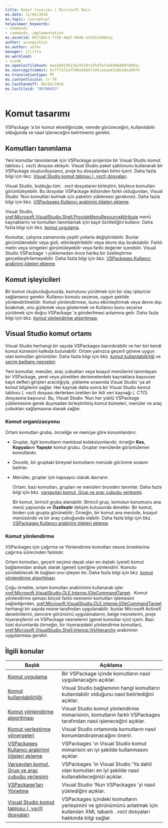 ```yaml
---
title: Komut tasarımı | Microsoft Docs
ms.date: 11/04/2016
ms.topic: conceptual
helpviewer_keywords:
- commands
- commands, implementation
ms.assetid: 097108c3-f758-4b87-89d6-b32d12d9041a
author: acangialosi
ms.author: anthc
manager: jillfra
ms.workload:
- vssdk
ms.openlocfilehash: 6aa58813623dc8150cafb4fbfee6496d09f889ac
ms.sourcegitcommit: 6cfffa72af599a9d667249caaaa411bb28ea69fd
ms.translationtype: MT
ms.contentlocale: tr-TR
ms.lasthandoff: 09/02/2020
ms.locfileid: "80709653"
---
```

# <a name="command-design"></a>Komut tasarımı
VSPackage 'a bir komut eklediğinizde, nerede görüneceğini, kullanılabilir olduğunda ve nasıl işleneceğini belirtmeniz gerekir.

## <a name="define-commands"></a>Komutları tanımlama
 Yeni komutlar tanımlamak için VSPackage projenize bir Visual Studio komut tablosu (*. vsct*) dosyası ekleyin. Visual Studio paket şablonunu kullanarak bir VSPackage oluşturduysanız, proje bu dosyalardan birini içerir. Daha fazla bilgi için bkz. [Visual Studio komut tablosu (. vsct) dosyaları](../../extensibility/internals/visual-studio-command-table-dot-vsct-files.md).

 Visual Studio, bulduğu tüm *. vsct* dosyalarını birleştirir, böylece komutları görüntüleyebilir. Bu dosyalar VSPackage ikilisinden farklı olduğundan, Visual Studio 'Nun komutları bulmak için paketini yüklemesi gerekmez. Daha fazla bilgi için bkz. [VSPackages Kullanıcı arabirimi öğeleri ekleme](../../extensibility/internals/how-vspackages-add-user-interface-elements.md).

 Visual Studio, <xref:Microsoft.VisualStudio.Shell.ProvideMenuResourceAttribute> menü kaynaklarını ve komutları tanımlamak için kayıt özniteliğini kullanır. Daha fazla bilgi için bkz. [komut uygulama](../../extensibility/internals/command-implementation.md).

 Komutlar, çalışma zamanında çeşitli yollarla değiştirilebilir. Bunlar görüntülenebilir veya gizli, etkinleştirilebilir veya devre dışı bırakılabilir. Farklı metin veya simgeleri görüntüleyebilir veya farklı değerler içerebilir. Visual Studio VSPackage 'ı yüklemeden önce harika bir özelleştirme gerçekleştirilemeyebilir. Daha fazla bilgi için bkz. [VSPackages Kullanıcı arabirimi öğeleri ekleme](../../extensibility/internals/how-vspackages-add-user-interface-elements.md).

## <a name="command-handlers"></a>Komut işleyicileri
 Bir komut oluşturduğunuzda, komutunu yürütmek için bir olay işleyicisi sağlamanız gerekir. Kullanıcı komutu seçerse, uygun şekilde yönlendirilmelidir. Komut yönlendirmesi, bunu etkinleştirmek veya devre dışı bırakmak, onu gizlemek veya göstermek ve Kullanıcı bunu seçerse yürütmek için doğru VSPackage 'a gönderilmesi anlamına gelir. Daha fazla bilgi için bkz. [komut yönlendirme algoritması](../../extensibility/internals/command-routing-algorithm.md).

## <a name="visual-studio-command-environment"></a>Visual Studio komut ortamı
 Visual Studio herhangi bir sayıda VSPackages barındırabilir ve her biri kendi komut kümesini katkıda bulunabilir. Ortam yalnızca geçerli göreve uygun olan komutları görüntüler. Daha fazla bilgi için bkz. [komut kullanılabilirliği](../../extensibility/internals/command-availability.md) ve [seçim bağlamı nesneleri](../../extensibility/internals/selection-context-objects.md).

 Yeni komutlar, menüler, araç çubukları veya kısayol menülerini tanımlayan bir VSPackage, yerel veya yönetilen derlemelerdeki kaynaklara başvuran kayıt defteri girişleri aracılığıyla, yükleme sırasında Visual Studio 'ya ait komut bilgilerini sağlar. Her kaynak daha sonra bir Visual Studio komut tablosu (*. vsct*) dosyası derlerken üretilen bir ikili veri kaynağı (*. CTO*) dosyasına başvurur. Bu, Visual Studio 'Nun her yüklü VSPackage yüklemesine gerek duymadan birleştirilmiş komut kümeleri, menüler ve araç çubukları sağlamasına olanak sağlar.

### <a name="command-organization"></a>Komut organizasyonu
 Ortam komutları gruba, önceliğe ve menüye göre konumlandırır.

- Gruplar, ilgili komutların mantıksal koleksiyonlarıdır, örneğin **Kes**, **Kopyala**ve **Yapıştır** komut grubu. Gruplar menülerde görüntülenen komutlardır.

- Öncelik, bir gruptaki bireysel komutların menüde görünme sırasını belirler.

- Menüler, gruplar için kapsayıcı olarak davranır.

  Ortam, bazı komutları, grupları ve menüleri önceden tanımlar. Daha fazla bilgi için bkz. [varsayılan komut, Grup ve araç çubuğu yerleşimi](../../extensibility/internals/default-command-group-and-toolbar-placement.md).

  Bir komut, birincil gruba atanabilir. Birincil grup, komutun konumunu ana menü yapısında ve **Özelleştir** iletişim kutusunda denetler. Bir komut, birden çok grupta görünebilir; Örneğin, bir komut ana menüde, kısayol menüsünde ve bir araç çubuğunda olabilir. Daha fazla bilgi için bkz. [VSPackages Kullanıcı arabirimi öğeleri ekleme](../../extensibility/internals/how-vspackages-add-user-interface-elements.md).

### <a name="command-routing"></a>Komut yönlendirme
 VSPackages için çağırma ve Yönlendirme komutları nesne örneklerine çağırma sürecinden farklıdır.

 Ortam komutları, geçerli seçime dayalı olan en dıştaki (yerel) komut bağlamından ardışık olarak (genel) içeriğine yönlendirir. Komutu yürütebilecek ilk bağlam onu işleyen bir. Daha fazla bilgi için bkz. [komut yönlendirme algoritması](../../extensibility/internals/command-routing-algorithm.md).

 Çoğu örnekte, ortam komutları arabirimini kullanarak işler <xref:Microsoft.VisualStudio.OLE.Interop.IOleCommandTarget> . Komut yönlendirme şeması birçok farklı nesnenin komutları işlemesini sağladığından, <xref:Microsoft.VisualStudio.OLE.Interop.IOleCommandTarget> herhangi bir sayıda nesne tarafından uygulanabilir. bunlar Microsoft ActiveX denetimlerini, pencere görünümü uygulamalarını, belge nesnelerini, proje hiyerarşilerini ve VSPackage nesnelerini (genel komutlar için) içerir. Bazı özel durumlarda (örneğin, bir hiyerarşideki yönlendirme komutları), <xref:Microsoft.VisualStudio.Shell.Interop.IVsHierarchy> arabirimin uygulanması gerekir.

## <a name="related-topics"></a>İlgili konular

|Başlık|Açıklama|
|-----------|-----------------|
|[Komut uygulama](../../extensibility/internals/command-implementation.md)|Bir VSPackage içinde komutların nasıl uygulanacağını açıklar.|
|[Komut kullanılabilirliği](../../extensibility/internals/command-availability.md)|Visual Studio bağlamının hangi komutların kullanılabilir olduğunu nasıl belirlediğini açıklar.|
|[Komut yönlendirme algoritması](../../extensibility/internals/command-routing-algorithm.md)|Visual Studio komut yönlendirme mimarisinin, komutların farklı VSPackages tarafından nasıl işleneceğini açıklar.|
|[Komut yerleştirme yönergeleri](../../extensibility/internals/command-placement-guidelines.md)|Visual Studio ortamında komutların nasıl konumlandıralınacağını önerir.|
|[VSPackages Kullanıcı arabirimi öğeleri ekleme](../../extensibility/internals/how-vspackages-add-user-interface-elements.md)|VSPackages 'ın Visual Studio komut mimarisini en iyi şekilde kullanmasını açıklar.|
|[Varsayılan komut, Grup ve araç çubuğu yerleşimi](../../extensibility/internals/default-command-group-and-toolbar-placement.md)|VSPackages 'in Visual Studio 'Ya dahil olan komutları en iyi şekilde nasıl kullanabileceğinizi açıklar.|
|[VSPackage’ları Yönetme](../../extensibility/managing-vspackages.md)|Visual Studio 'Nun VSPackages 'yi nasıl yüklediğini açıklar.|
|[Visual Studio komut tablosu (. vsct) dosyaları](../../extensibility/internals/visual-studio-command-table-dot-vsct-files.md)|VSPackages içindeki komutların yerleşimini ve görünümünü anlatmak için kullanılan XML tabanlı *. vsct* dosyaları hakkında bilgi sağlar.|
